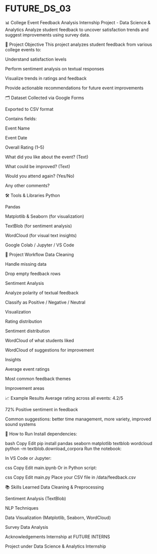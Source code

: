 # FUTURE_DS_03

📊 College Event Feedback Analysis
Internship Project - Data Science & Analytics
Analyze student feedback to uncover satisfaction trends and suggest improvements using survey data.

🎯 Project Objective
This project analyzes student feedback from various college events to:

Understand satisfaction levels

Perform sentiment analysis on textual responses

Visualize trends in ratings and feedback

Provide actionable recommendations for future event improvements

🗂️ Dataset
Collected via Google Forms

Exported to CSV format

Contains fields:

Event Name

Event Date

Overall Rating (1–5)

What did you like about the event? (Text)

What could be improved? (Text)

Would you attend again? (Yes/No)

Any other comments?

🛠️ Tools & Libraries
Python

Pandas

Matplotlib & Seaborn (for visualization)

TextBlob (for sentiment analysis)

WordCloud (for visual text insights)

Google Colab / Jupyter / VS Code

🚀 Project Workflow
Data Cleaning

Handle missing data

Drop empty feedback rows

Sentiment Analysis

Analyze polarity of textual feedback

Classify as Positive / Negative / Neutral

Visualization

Rating distribution

Sentiment distribution

WordCloud of what students liked

WordCloud of suggestions for improvement

Insights

Average event ratings

Most common feedback themes

Improvement areas

📈 Example Results
Average rating across all events: 4.2/5

72% Positive sentiment in feedback

Common suggestions: better time management, more variety, improved sound systems

📝 How to Run
Install dependencies:

bash
Copy
Edit
pip install pandas seaborn matplotlib textblob wordcloud
python -m textblob.download_corpora
Run the notebook:

In VS Code or Jupyter:

css
Copy
Edit
main.ipynb
Or in Python script:

css
Copy
Edit
main.py
Place your CSV file in /data/feedback.csv

📚 Skills Learned
Data Cleaning & Preprocessing

Sentiment Analysis (TextBlob)

NLP Techniques

Data Visualization (Matplotlib, Seaborn, WordCloud)

Survey Data Analysis

 Acknowledgements
Internship at FUTURE INTERNS

Project under Data Science & Analytics Internship


